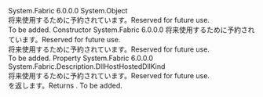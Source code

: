 <Type Name="DllHostHostedDllDescription" FullName="System.Fabric.Description.DllHostHostedDllDescription">
  <TypeSignature Language="C#" Value="public class DllHostHostedDllDescription" />
  <TypeSignature Language="ILAsm" Value=".class public auto ansi beforefieldinit DllHostHostedDllDescription extends System.Object" />
  <TypeSignature Language="DocId" Value="T:System.Fabric.Description.DllHostHostedDllDescription" />
  <TypeSignature Language="VB.NET" Value="Public Class DllHostHostedDllDescription" />
  <TypeSignature Language="F#" Value="type DllHostHostedDllDescription = class" />
  <AssemblyInfo>
    <AssemblyName>System.Fabric</AssemblyName>
    <AssemblyVersion>6.0.0.0</AssemblyVersion>
  </AssemblyInfo>
  <Base>
    <BaseTypeName>System.Object</BaseTypeName>
  </Base>
  <Interfaces />
  <Docs>
    <summary>
      <para><span data-ttu-id="cd08d-101">将来使用するために予約されています。</span><span class="sxs-lookup"><span data-stu-id="cd08d-101">Reserved for future use.</span></span></para>
    </summary>
    <remarks>To be added.</remarks>
  </Docs>
  <Members>
    <Member MemberName=".ctor">
      <MemberSignature Language="C#" Value="protected DllHostHostedDllDescription (System.Fabric.Description.DllHostHostedDllKind kind);" />
      <MemberSignature Language="ILAsm" Value=".method familyhidebysig specialname rtspecialname instance void .ctor(valuetype System.Fabric.Description.DllHostHostedDllKind kind) cil managed" />
      <MemberSignature Language="DocId" Value="M:System.Fabric.Description.DllHostHostedDllDescription.#ctor(System.Fabric.Description.DllHostHostedDllKind)" />
      <MemberSignature Language="VB.NET" Value="Protected Sub New (kind As DllHostHostedDllKind)" />
      <MemberSignature Language="F#" Value="new System.Fabric.Description.DllHostHostedDllDescription : System.Fabric.Description.DllHostHostedDllKind -&gt; System.Fabric.Description.DllHostHostedDllDescription" Usage="new System.Fabric.Description.DllHostHostedDllDescription kind" />
      <MemberType>Constructor</MemberType>
      <AssemblyInfo>
        <AssemblyName>System.Fabric</AssemblyName>
        <AssemblyVersion>6.0.0.0</AssemblyVersion>
      </AssemblyInfo>
      <Parameters>
        <Parameter Name="kind" Type="System.Fabric.Description.DllHostHostedDllKind" />
      </Parameters>
      <Docs>
        <param name="kind">
          <para><span data-ttu-id="cd08d-102">将来使用するために予約されています。</span><span class="sxs-lookup"><span data-stu-id="cd08d-102">Reserved for future use.</span></span></para>
        </param>
        <summary>
          <para><span data-ttu-id="cd08d-103">将来使用するために予約されています。</span><span class="sxs-lookup"><span data-stu-id="cd08d-103">Reserved for future use.</span></span></para>
        </summary>
        <remarks>To be added.</remarks>
      </Docs>
    </Member>
    <Member MemberName="Kind">
      <MemberSignature Language="C#" Value="public System.Fabric.Description.DllHostHostedDllKind Kind { get; }" />
      <MemberSignature Language="ILAsm" Value=".property instance valuetype System.Fabric.Description.DllHostHostedDllKind Kind" />
      <MemberSignature Language="DocId" Value="P:System.Fabric.Description.DllHostHostedDllDescription.Kind" />
      <MemberSignature Language="VB.NET" Value="Public ReadOnly Property Kind As DllHostHostedDllKind" />
      <MemberSignature Language="F#" Value="member this.Kind : System.Fabric.Description.DllHostHostedDllKind" Usage="System.Fabric.Description.DllHostHostedDllDescription.Kind" />
      <MemberType>Property</MemberType>
      <AssemblyInfo>
        <AssemblyName>System.Fabric</AssemblyName>
        <AssemblyVersion>6.0.0.0</AssemblyVersion>
      </AssemblyInfo>
      <ReturnValue>
        <ReturnType>System.Fabric.Description.DllHostHostedDllKind</ReturnType>
      </ReturnValue>
      <Docs>
        <summary>
          <para><span data-ttu-id="cd08d-104">将来使用するために予約されています。</span><span class="sxs-lookup"><span data-stu-id="cd08d-104">Reserved for future use.</span></span></para>
        </summary>
        <value>
          <para><span data-ttu-id="cd08d-105"><see cref="T:System.Fabric.Description.DllHostHostedDllKind" /> を返します。</span><span class="sxs-lookup"><span data-stu-id="cd08d-105">Returns <see cref="T:System.Fabric.Description.DllHostHostedDllKind" />.</span></span></para>
        </value>
        <remarks>To be added.</remarks>
      </Docs>
    </Member>
  </Members>
</Type>
